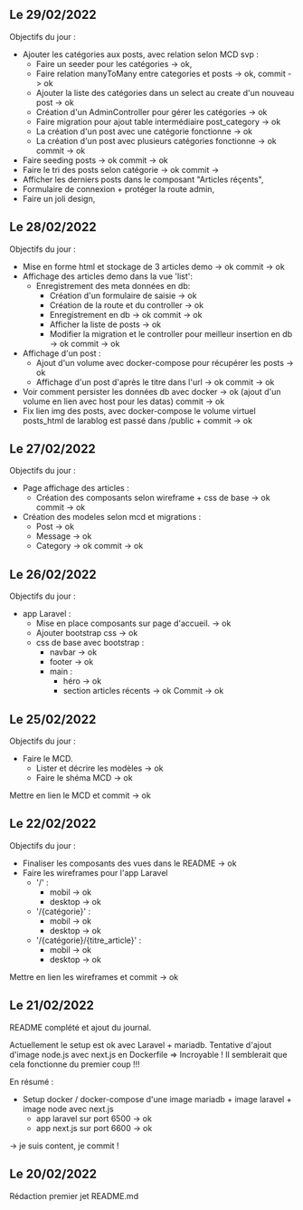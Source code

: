 ## Le 29/02/2022

Objectifs du jour :

- Ajouter les catégories aux posts, avec relation selon MCD svp :
  - Faire un seeder pour les catégories -> ok,
  - Faire relation manyToMany entre categories et posts -> ok,
    commit -> ok
  - Ajouter la liste des catégories dans un select au create d'un nouveau post ->
    ok
  - Création d'un AdminController pour gérer les catégories -> ok
  - Faire migration pour ajout table intermédiaire post_category -> ok
  - La création d'un post avec une catégorie fonctionne -> ok
  - La création d'un post avec plusieurs catégories fonctionne -> ok
    commit -> ok
- Faire seeding posts -> ok
  commit -> ok
- Faire le tri des posts selon catégorie -> ok
  commit ->
- Afficher les derniers posts dans le composant "Articles réçents",
- Formulaire de connexion + protéger la route admin,
- Faire un joli design,

## Le 28/02/2022

Objectifs du jour :

- Mise en forme html et stockage de 3 articles demo -> ok
  commit -> ok
- Affichage des articles demo dans la vue 'list':
  - Enregistrement des meta données en db:
    - Création d'un formulaire de saisie -> ok
    - Création de la route et du controller -> ok
    - Enregistrement en db -> ok
      commit -> ok
    - Afficher la liste de posts -> ok
    - Modifier la migration et le controller pour meilleur insertion en db -> ok
      commit -> ok
- Affichage d'un post :
  - Ajout d'un volume avec docker-compose pour récupérer les posts -> ok
  - Affichage d'un post d'après le titre dans l'url -> ok
    commit -> ok
- Voir comment persister les données db avec docker -> ok (ajout d'un volume en lien avec host pour les datas)
  commit -> ok
- Fix lien img des posts, avec docker-compose le volume virtuel posts_html de larablog est passé dans /public + commit -> ok

## Le 27/02/2022

Objectifs du jour :

- Page affichage des articles :
  - Création des composants selon wireframe + css de base -> ok
    commit -> ok
- Création des modeles selon mcd et migrations :
  - Post -> ok
  - Message -> ok
  - Category -> ok
    commit -> ok

## Le 26/02/2022

Objectifs du jour :

- app Laravel :
  - Mise en place composants sur page d'accueil. -> ok
  - Ajouter bootstrap css -> ok
  - css de base avec bootstrap :
    - navbar -> ok
    - footer -> ok
    - main :
      - héro -> ok
      - section articles récents -> ok
        Commit -> ok

## Le 25/02/2022

Objectifs du jour :

- Faire le MCD.
  - Lister et décrire les modèles -> ok
  - Faire le shéma MCD -> ok

Mettre en lien le MCD et commit -> ok

## Le 22/02/2022

Objectifs du jour :

- Finaliser les composants des vues dans le README -> ok
- Faire les wireframes pour l'app Laravel
  - '/' :
    - mobil -> ok
    - desktop -> ok
  - '/{catégorie}' :
    - mobil -> ok
    - desktop -> ok
  - '/{catégorie}/{titre_article}' :
    - mobil -> ok
    - desktop -> ok

Mettre en lien les wireframes et commit -> ok

## Le 21/02/2022

README complété et ajout du journal.

Actuellement le setup est ok avec Laravel + mariadb.
Tentative d'ajout d'image node.js avec next.js en Dockerfile
=> Incroyable ! Il semblerait que cela fonctionne du premier coup !!!

En résumé :

- Setup docker / docker-compose d'une image mariadb + image laravel + image node avec next.js
  - app laravel sur port 6500 -> ok
  - app next.js sur port 6600 -> ok

-> je suis content, je commit !

## Le 20/02/2022

Rédaction premier jet README.md
